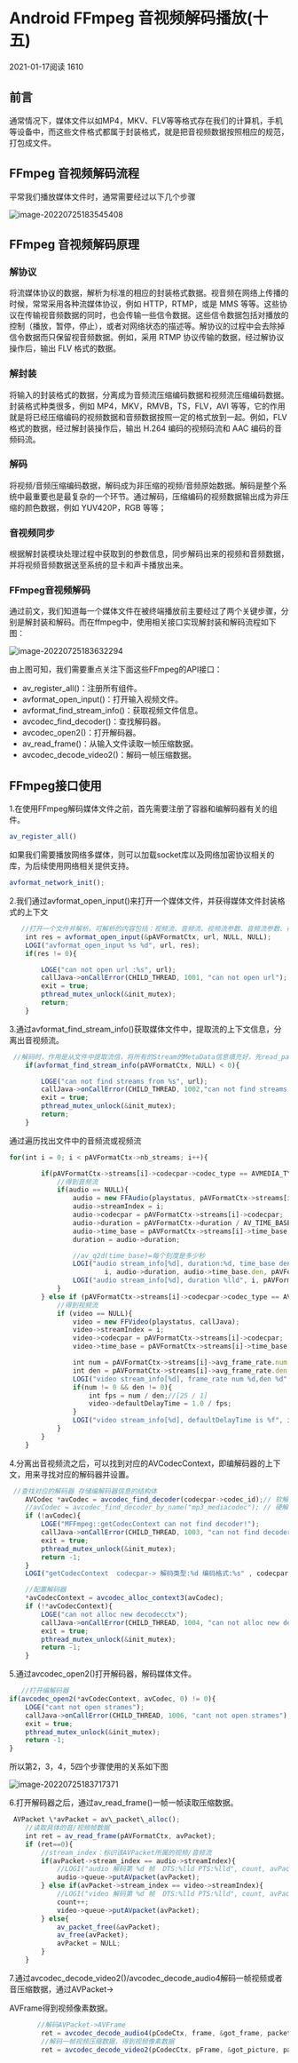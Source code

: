 # Android FFmpeg 音视频解码播放(十五)

2021-01-17阅读 1610

## 前言

通常情况下，媒体文件以如MP4，MKV、FLV等等格式存在我们的计算机，手机等设备中，而这些文件格式都属于封装格式，就是把音视频数据按照相应的规范，打包成文件。

## FFmpeg 音视频解码流程

平常我们播放媒体文件时，通常需要经过以下几个步骤

![image-20220725183545408](https://s2.loli.net/2022/07/25/8tVEG6TqIR7ArSc.png)

## FFmpeg 音视频解码原理

### 解协议

将流媒体协议的数据，解析为标准的相应的封装格式数据。视音频在网络上传播的时候，常常采用各种流媒体协议，例如 HTTP，RTMP，或是 MMS 等等。这些协议在传输视音频数据的同时，也会传输一些信令数据。这些信令数据包括对播放的控制（播放，暂停，停止），或者对网络状态的描述等。解协议的过程中会去除掉信令数据而只保留视音频数据。例如，采用 RTMP 协议传输的数据，经过解协议操作后，输出 FLV 格式的数据。 

### 解封装

将输入的封装格式的数据，分离成为音频流压缩编码数据和视频流压缩编码数据。封装格式种类很多，例如 MP4，MKV，RMVB，TS，FLV，AVI 等等，它的作用就是将已经压缩编码的视频数据和音频数据按照一定的格式放到一起。例如，FLV 格式的数据，经过解封装操作后，输出 H.264 编码的视频码流和 AAC 编码的音频码流。

### 解码

将视频/音频压缩编码数据，解码成为非压缩的视频/音频原始数据。解码是整个系统中最重要也是最复杂的一个环节。通过解码，压缩编码的视频数据输出成为非压缩的颜色数据，例如 YUV420P，RGB 等等；

### 音视频同步

   根据解封装模块处理过程中获取到的参数信息，同步解码出来的视频和音频数据，并将视频音频数据送至系统的显卡和声卡播放出来。

### FFmpeg音视频解码

通过前文，我们知道每一个媒体文件在被终端播放前主要经过了两个关键步骤，分别是解封装和解码。而在ffmpeg中，使用相关接口实现解封装和解码流程如下图：

![image-20220725183632294](https://s2.loli.net/2022/07/25/kwy2f7jKPAizHev.png)

由上图可知，我们需要重点关注下面这些FFmpeg的API接口：

- av_register_all()：注册所有组件。
- avformat_open_input()：打开输入视频文件。
- avformat_find_stream_info()：获取视频文件信息。
- avcodec_find_decoder()：查找解码器。
- avcodec_open2()：打开解码器。
- av_read_frame()：从输入文件读取一帧压缩数据。
- avcodec_decode_video2()：解码一帧压缩数据。

## FFmpeg接口使用

1.在使用FFmpeg解码媒体文件之前，首先需要注册了容器和编解码器有关的组件。

```js
av_register_all()
```

如果我们需要播放网络多媒体，则可以加载socket库以及网络加密协议相关的库，为后续使用网络相关提供支持。

```js
avformat_network_init();
```

2.我们通过avformat_open_input()来打开一个媒体文件，并获得媒体文件封装格式的上下文

```js
   //打开一个文件并解析。可解析的内容包括：视频流、音频流、视频流参数、音频流参数、视频帧索引
    int res = avformat_open_input(&pAVFormatCtx, url, NULL, NULL);
    LOGI("avformat_open_input %s %d", url, res);
    if(res != 0){

        LOGE("can not open url :%s", url);
        callJava->onCallError(CHILD_THREAD, 1001, "can not open url");
        exit = true;
        pthread_mutex_unlock(&init_mutex);
        return;
    }
```

3.通过avformat_find_stream_info()获取媒体文件中，提取流的上下文信息，分离出音视频流。

```js
 //解码时，作用是从文件中提取流信，将所有的Stream的MetaData信息填充好，先read_packet一段数据解码分析流数据
    if(avformat_find_stream_info(pAVFormatCtx, NULL) < 0){

        LOGE("can not find streams from %s", url);
        callJava->onCallError(CHILD_THREAD, 1002,"can not find streams from url");
        exit = true;
        pthread_mutex_unlock(&init_mutex);
        return;
    }
```

通过遍历找出文件中的音频流或视频流

```js
for(int i = 0; i < pAVFormatCtx->nb_streams; i++){

        if(pAVFormatCtx->streams[i]->codecpar->codec_type == AVMEDIA_TYPE_AUDIO){
            //得到音频流
            if(audio == NULL){
                audio = new FFAudio(playstatus, pAVFormatCtx->streams[i]->codecpar->sample_rate, callJava);
                audio->streamIndex = i;
                audio->codecpar = pAVFormatCtx->streams[i]->codecpar;
                audio->duration = pAVFormatCtx->duration / AV_TIME_BASE;
                audio->time_base = pAVFormatCtx->streams[i]->time_base;
                duration = audio->duration;

                //av_q2d(time_base)=每个刻度是多少秒
                LOGI("audio stream_info[%d], duration:%d, time_base den:%d, sample_rate:%d",
                        i, audio->duration, audio->time_base.den, pAVFormatCtx->streams[i]->codecpar->sample_rate);
                LOGI("audio stream_info[%d], duration %lld", i, pAVFormatCtx->duration);
            }
        } else if (pAVFormatCtx->streams[i]->codecpar->codec_type == AVMEDIA_TYPE_VIDEO){
            //得到视频流
            if (video == NULL){
                video = new FFVideo(playstatus, callJava);
                video->streamIndex = i;
                video->codecpar = pAVFormatCtx->streams[i]->codecpar;
                video->time_base = pAVFormatCtx->streams[i]->time_base;

                int num = pAVFormatCtx->streams[i]->avg_frame_rate.num;
                int den = pAVFormatCtx->streams[i]->avg_frame_rate.den;
                LOGI("video stream_info[%d], frame_rate num %d,den %d", i, num, den);
                if(num != 0 && den != 0){
                    int fps = num / den;//[25 / 1]
                    video->defaultDelayTime = 1.0 / fps;
                }
                LOGI("video stream_info[%d], defaultDelayTime is %f", i, video->defaultDelayTime);
            }
        }
    }
```

4.分离出音视频流之后，可以找到对应的AVCodecContext，即编解码器的上下文，用来寻找对应的解码器并设置。

```js
 //查找对应的解码器 存储编解码器信息的结构体
    AVCodec *avCodec = avcodec_find_decoder(codecpar->codec_id);// 软解
    //avCodec = avcodec_find_decoder_by_name("mp3_mediacodec"); // 硬解
    if (!avCodec){
        LOGE("MFFmpeg::getCodecContext can not find decoder!");
        callJava->onCallError(CHILD_THREAD, 1003, "can not find decoder");
        exit = true;
        pthread_mutex_unlock(&init_mutex);
        return -1;
    }
    LOGI("getCodecContext  codecpar-> 解码类型:%d 编码格式:%s" , codecpar->codec_type, avCodec->name);

    //配置解码器
    *avCodecContext = avcodec_alloc_context3(avCodec);
    if (!*avCodecContext){
        LOGE("can not alloc new decodecctx");
        callJava->onCallError(CHILD_THREAD, 1004, "can not alloc new decodecctx");
        exit = true;
        pthread_mutex_unlock(&init_mutex);
        return -1;
    }
```

5.通过avcodec_open2()打开解码器，解码媒体文件。

```js
   //打开编解码器
if(avcodec_open2(*avCodecContext, avCodec, 0) != 0){
    LOGE("cant not open strames");
    callJava->onCallError(CHILD_THREAD, 1006, "cant not open strames");
    exit = true;
    pthread_mutex_unlock(&init_mutex);
    return -1;
}
```

所以第2，3，4，5四个步骤使用的关系如下图

![image-20220725183717371](https://s2.loli.net/2022/07/25/M4pnc2C6xwyet8j.png)

6.打开解码器之后，通过av_read_frame()一帧一帧读取压缩数据。

```js
 AVPacket \*avPacket = av\_packet\_alloc();
    //读取具体的音/视频帧数据
    int ret = av_read_frame(pAVFormatCtx, avPacket);
    if (ret==0){
        //stream_index：标识该AVPacket所属的视频/音频流
        if(avPacket->stream_index == audio->streamIndex){
            //LOGI("audio 解码第 %d 帧  DTS:%lld PTS:%lld", count, avPacket->dts, avPacket->pts);
            audio->queue->putAVpacket(avPacket);
        } else if(avPacket->stream_index == video->streamIndex){
            //LOGI("video 解码第 %d 帧  DTS:%lld PTS:%lld", count, avPacket->dts, avPacket->pts);
            count++;
            video->queue->putAVpacket(avPacket);
        } else{
            av_packet_free(&avPacket);
            av_free(avPacket);
            avPacket = NULL;
        }
    }
```

  7.通过avcodec_decode_video2()/avcodec_decode_audio4解码一帧视频或者音压缩数据，通过AVPacket->

AVFrame得到视频像素数据。

```js
       //解码AVPacket->AVFrame
        ret = avcodec_decode_audio4(pCodeCtx, frame, &got_frame, packet);
        //解码一帧视频压缩数据，得到视频像素数据
        ret = avcodec_decode_video2(pCodecCtx, pFrame, &got_picture, packet);
```

 